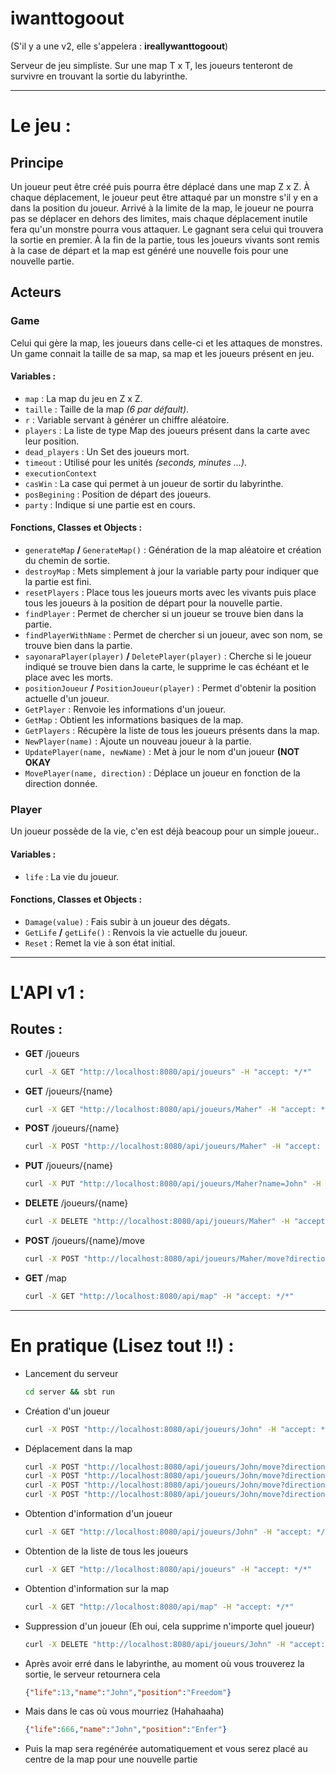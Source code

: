 # iwanttogoout

(S'il y a une v2, elle s'appelera : **ireallywanttogoout**)

Serveur de jeu simpliste. Sur une map T x T, les joueurs tenteront de survivre en trouvant la sortie du labyrinthe.

--------------------------------------------------------------------------------

# Le jeu :

## Principe

Un joueur peut être créé puis pourra être déplacé dans une map Z x Z. À chaque déplacement, le joueur peut être attaqué par un monstre s'il y en a dans la position du joueur. Arrivé à la limite de la map, le joueur ne pourra pas se déplacer en dehors des limites, mais chaque déplacement inutile fera qu'un monstre pourra vous attaquer. Le gagnant sera celui qui trouvera la sortie en premier. À la fin de la partie, tous les joueurs vivants sont remis à la case de départ et la map est généré une nouvelle fois pour une nouvelle partie.

## Acteurs

### Game

Celui qui gère la map, les joueurs dans celle-ci et les attaques de monstres. Un game connait la taille de sa map, sa map et les joueurs présent en jeu.

#### Variables :

- `map` : La map du jeu en Z x Z.
- `taille` : Taille de la map _(6 par défault)_.
- `r` : Variable servant à générer un chiffre aléatoire.
- `players` : La liste de type Map des joueurs présent dans la carte avec leur position.
- `dead_players` : Un Set des joueurs mort.
- `timeout` : Utilisé pour les unités _(seconds, minutes ...)_.
- `executionContext`
- `casWin` : La case qui permet à un joueur de sortir du labyrinthe.
- `posBegining` : Position de départ des joueurs.
- `party` : Indique si une partie est en cours.

#### Fonctions, Classes et Objects :

- `generateMap` **/** `GenerateMap()` : Génération de la map aléatoire et création du chemin de sortie.
- `destroyMap` : Mets simplement à jour la variable party pour indiquer que la partie est fini.
- `resetPlayers` : Place tous les joueurs morts avec les vivants puis place tous les joueurs à la position de départ pour la nouvelle partie.
- `findPlayer` : Permet de chercher si un joueur se trouve bien dans la partie.
- `findPlayerWithName` : Permet de chercher si un joueur, avec son nom, se trouve bien dans la partie.
- `sayonaraPlayer(player)` **/** `DeletePlayer(player)` : Cherche si le joueur indiqué se trouve bien dans la carte, le supprime le cas échéant et le place avec les morts.
- `positionJoueur` **/** `PositionJoueur(player)` : Permet d'obtenir la position actuelle d'un joueur.
- `GetPlayer` : Renvoie les informations d'un joueur.
- `GetMap` : Obtient les informations basiques de la map.
- `GetPlayers` : Récupère la liste de tous les joueurs présents dans la map.
- `NewPlayer(name)` : Ajoute un nouveau joueur à la partie.
- `UpdatePlayer(name, newName)` : Met à jour le nom d'un joueur **(NOT OKAY**
- `MovePlayer(name, direction)` : Déplace un joueur en fonction de la direction donnée.

### Player

Un joueur possède de la vie, c'en est déjà beacoup pour un simple joueur..

#### Variables :

- `life` : La vie du joueur.

#### Fonctions, Classes et Objects :

- `Damage(value)` : Fais subir à un joueur des dégats.
- `GetLife` **/** `getLife()` : Renvois la vie actuelle du joueur.
- `Reset` : Remet la vie à son état initial.

--------------------------------------------------------------------------------

# L'API v1 :

## Routes :

- **GET** /joueurs

  ```bash
  curl -X GET "http://localhost:8080/api/joueurs" -H "accept: */*"
  ```

- **GET** /joueurs/{name}

  ```bash
  curl -X GET "http://localhost:8080/api/joueurs/Maher" -H "accept: */*"
  ```

- **POST** /joueurs/{name}

  ```bash
  curl -X POST "http://localhost:8080/api/joueurs/Maher" -H "accept: */*"
  ```

- **PUT** /joueurs/{name}

  ```bash
  curl -X PUT "http://localhost:8080/api/joueurs/Maher?name=John" -H "accept: */*"
  ```

- **DELETE** /joueurs/{name}

  ```bash
  curl -X DELETE "http://localhost:8080/api/joueurs/Maher" -H "accept: */*"
  ```

- **POST** /joueurs/{name}/move

  ```bash
  curl -X POST "http://localhost:8080/api/joueurs/Maher/move?direction=nord" -H "accept: */*"
  ```

- **GET** /map

  ```bash
  curl -X GET "http://localhost:8080/api/map" -H "accept: */*"
  ```

--------------------------------------------------------------------------------

# En pratique **(Lisez tout !!)** :

- Lancement du serveur

  ```bash
  cd server && sbt run
  ```

- Création d'un joueur

  ```bash
  curl -X POST "http://localhost:8080/api/joueurs/John" -H "accept: */*"
  ```

- Déplacement dans la map

  ```bash
  curl -X POST "http://localhost:8080/api/joueurs/John/move?direction=nord" -H "accept: */*"
  curl -X POST "http://localhost:8080/api/joueurs/John/move?direction=sud" -H "accept: */*"
  curl -X POST "http://localhost:8080/api/joueurs/John/move?direction=ouest" -H "accept: */*"
  curl -X POST "http://localhost:8080/api/joueurs/John/move?direction=est" -H "accept: */*"
  ```

- Obtention d'information d'un joueur

  ```bash
  curl -X GET "http://localhost:8080/api/joueurs/John" -H "accept: */*"
  ```

- Obtention de la liste de tous les joueurs

  ```bash
  curl -X GET "http://localhost:8080/api/joueurs" -H "accept: */*"
  ```

- Obtention d'information sur la map

  ```bash
  curl -X GET "http://localhost:8080/api/map" -H "accept: */*"
  ```

- Suppression d'un joueur (Eh oui, cela supprime n'importe quel joueur)

  ```bash
  curl -X DELETE "http://localhost:8080/api/joueurs/John" -H "accept: */*"
  ```

- Après avoir erré dans le labyrinthe, au moment où vous trouverez la sortie, le serveur retournera cela

  ```json
  {"life":13,"name":"John","position":"Freedom"}
  ```

- Mais dans le cas où vous mourriez (Hahahaaha)

  ```json
  {"life":666,"name":"John","position":"Enfer"}
  ```

- Puis la map sera regénérée automatiquement et vous serez placé au centre de la map pour une nouvelle partie
